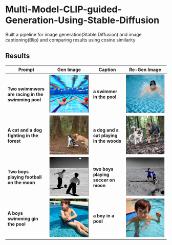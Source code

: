 # Multi-Model-CLIP-guided-Generation-Using-Stable-Diffusion
Built a pipeline for image generation(Stable Diffusion) and image captioning(Blip) and comparing results using cosine similarity

## Results

|  Prompt  |  Gen Image |  Caption |  Re-Gen Image |
|----------------|--------------|------------|-----------------|
| **Two swimmwers are racing in the swimming pool** | ![](images/gen1.png) | **a swimmer in the pool** | ![](images/re_gen1.png) |
| **A cat and a dog fighting in the forest** | ![](images/gen2.png) | **a dog and a cat playing in the woods** | ![](images/re_gen2.png) |
| **Two boys playing football on the moon** | ![](images/gen3.png) | **two boys playing soccer on moon** | ![](images/re_gen3.png) |
| **A boys swimming gin the pool** | ![](images/gen4.png) | **a boy in a pool** | ![](images/re_gen4.png) |


